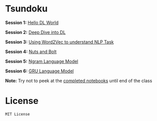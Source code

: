 # Tsundoku

**Session 1:** [Hello DL World](https://github.com/alvations/tsundoku/blob/master/empty/Session%201%20-%20Hello%20DL%20World.ipynb)

**Session 2:** [Deep Dive into DL](https://github.com/alvations/tsundoku/blob/master/empty/Session%202%20-%20Deep%20Dive%20to%20Deep%20Learning.ipynb)

**Session 3:** [Using Word2Vec to understand NLP Task](https://github.com/alvations/tsundoku/blob/master/empty/Session%203%20-%20Using%20Word2Vec%20to%20understand%20NLP%20Task.ipynb)

**Session 4:** [Nuts and Bolt](https://github.com/alvations/tsundoku/blob/master/empty/Session%204%20-%20Nuts%20and%20Bolts.ipynb)

**Session 5:** [Ngram Language Model](https://github.com/alvations/tsundoku/blob/master/empty/Session%205%20-%20Ngram%20Language%20Model%20with%20NLTK.ipynb)

**Session 6:** [GRU Language Model](https://github.com/alvations/tsundoku/blob/master/empty/Session%206%20-%20GRU%20Language%20Model.ipynb)


**Note:** Try not to peek at the [completed notebooks](https://github.com/alvations/tsundoku/tree/master/completed) until end of the class

# License

```
MIT License
```

